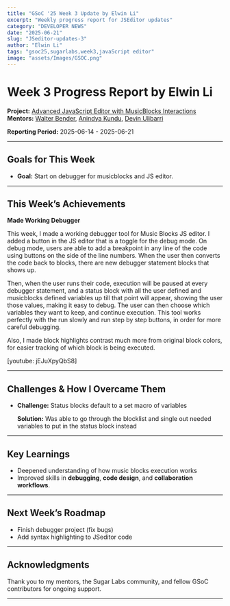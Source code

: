 ```yaml
---
title: "GSoC '25 Week 3 Update by Elwin Li"
excerpt: "Weekly progress report for JSEditor updates"
category: "DEVELOPER NEWS"
date: "2025-06-21"
slug: "JSeditor-updates-3"
author: "Elwin Li"
tags: "gsoc25,sugarlabs,week3,javaScript editor"
image: "assets/Images/GSOC.png"
---
```


<!-- markdownlint-disable -->

# Week 3 Progress Report by Elwin Li

**Project:** [Advanced JavaScript Editor with MusicBlocks Interactions](https://github.com/sugarlabs/musicblocks/tree/config_driven_conversion/elwin)  
**Mentors:** [Walter Bender](https://github.com/walterbender), [Anindya Kundu](https://github.com/meganindya), [Devin Ulibarri](https://github.com/pikurasa)

**Reporting Period:** 2025-06-14 - 2025-06-21

---

## Goals for This Week

- **Goal:** Start on debugger for musicblocks and JS editor.

---

## This Week’s Achievements

**Made Working Debugger**

This week, I made a working debugger tool for Music Blocks JS editor. I added a button in the JS editor that is a toggle for the debug mode. On debug mode, users are able to add a breakpoint in any line of the code using buttons on the side of the line numbers. When the user then converts the code back to blocks, there are new debugger statement blocks that shows up.

Then, when the user runs their code, execution will be paused at every debugger statement, and a status block with all the user defined and musicblocks defined variables up till that point will appear, showing the user those values, making it easy to debug. The user can then choose which variables they want to keep, and continue execution. This tool works perfectly with the run slowly and run step by step buttons, in order for more careful debugging.

Also, I made block highlights contrast much more from original block colors, for easier tracking of which block is being executed.

[youtube: jEJuXpyQbS8]

---

## Challenges & How I Overcame Them

- **Challenge:** Status blocks default to a set macro of variables

  **Solution:** Was able to go through the blocklist and single out needed variables to put in the status block instead

---

## Key Learnings

- Deepened understanding of how music blocks execution works
- Improved skills in **debugging**, **code design**, and **collaboration workflows**.

---

## Next Week’s Roadmap

- Finish debugger project (fix bugs)
- Add syntax highlighting to JSeditor code

---

## Acknowledgments

Thank you to my mentors, the Sugar Labs community, and fellow GSoC contributors for ongoing support.

---
